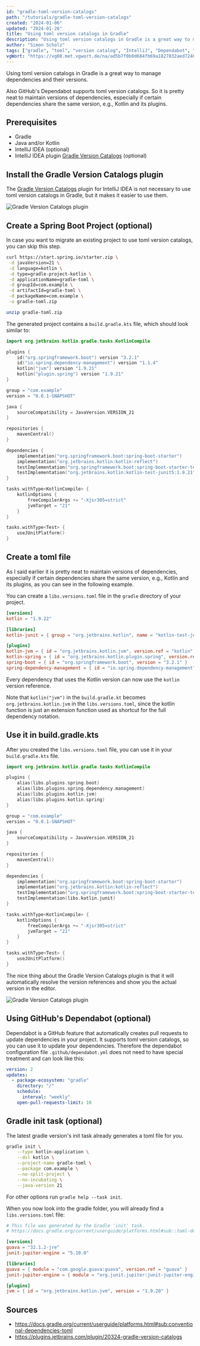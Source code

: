```yaml
---
id: "gradle-toml-version-catalogs"
path: "/tutorials/gradle-toml-version-catalogs"
created: "2024-01-06"
updated: "2024-01-26"
title: "Using toml version catalogs in Gradle"
description: "Using toml version catalogs in Gradle is a great way to manage dependencies and their versions."
author: "Simon Scholz"
tags: ["gradle", "toml", "version catalog", "IntelliJ", "Dependabot", "GitHub"]
vgWort: "https://vg08.met.vgwort.de/na/ad5b7f0b0d684fb69a1827832aed7240"
---
```


Using toml version catalogs in Gradle is a great way to manage dependencies and their versions.

Also GitHub's Dependabot supports toml version catalogs. So it is pretty neat to maintain versions of dependencies, especially if certain dependencies share the same version, e.g., Kotlin and its plugins.

## Prerequisites

- Gradle
- Java and/or Kotlin
- IntelliJ IDEA (optional)
- IntelliJ IDEA plugin [Gradle Version Catalogs](https://plugins.jetbrains.com/plugin/20324-gradle-version-catalogs) (optional)

## Install the Gradle Version Catalogs plugin

The [Gradle Version Catalogs](https://plugins.jetbrains.com/plugin/20324-gradle-version-catalogs) plugin for IntelliJ IDEA is not necessary to use toml version catalogs in Gradle, but it makes it easier to use them.

![Gradle Version Catalogs plugin](./gradle-version-catalogs-plugin.png)

## Create a Spring Boot Project (optional)

In case you want to migrate an existing project to use toml version catalogs, you can skip this step.

```bash
curl https://start.spring.io/starter.zip \
 -d javaVersion=21 \
 -d language=kotlin \
 -d type=gradle-project-kotlin \
 -d applicationName=gradle-toml \
 -d groupId=com.example \
 -d artifactId=gradle-toml \
 -d packageName=com.example \
 -o gradle-toml.zip

unzip gradle-toml.zip
```

The generated project contains a `build.gradle.kts` file, which should look similar to:

```kotlin [build.gradle.kts]
import org.jetbrains.kotlin.gradle.tasks.KotlinCompile

plugins {
    id("org.springframework.boot") version "3.2.1"
    id("io.spring.dependency-management") version "1.1.4"
    kotlin("jvm") version "1.9.21"
    kotlin("plugin.spring") version "1.9.21"
}

group = "com.example"
version = "0.0.1-SNAPSHOT"

java {
    sourceCompatibility = JavaVersion.VERSION_21
}

repositories {
    mavenCentral()
}

dependencies {
    implementation("org.springframework.boot:spring-boot-starter")
    implementation("org.jetbrains.kotlin:kotlin-reflect")
    testImplementation("org.springframework.boot:spring-boot-starter-test")
    testImplementation("org.jetbrains.kotlin:kotlin-test-junit5:1.9.21")
}

tasks.withType<KotlinCompile> {
    kotlinOptions {
        freeCompilerArgs += "-Xjsr305=strict"
        jvmTarget = "21"
    }
}

tasks.withType<Test> {
    useJUnitPlatform()
}
```

## Create a toml file

As I said earlier it is pretty neat to maintain versions of dependencies, especially if certain dependencies share the same version, e.g., Kotlin and its plugins, as you can see in the following example.

You can create a `libs.versions.toml` file in the `gradle` directory of your project.

```toml [libs.versions.toml]
[versions]
kotlin = "1.9.22"

[libraries]
kotlin-junit = { group = "org.jetbrains.kotlin", name = "kotlin-test-junit5", version.ref = "kotlin" }

[plugins]
kotlin-jvm = { id = "org.jetbrains.kotlin.jvm", version.ref = "kotlin" }
kotlin-spring = { id = "org.jetbrains.kotlin.plugin.spring", version.ref = "kotlin" }
spring-boot = { id = "org.springframework.boot", version = "3.2.1" }
spring-dependency-management = { id = "io.spring.dependency-management", version = "1.1.4" }

```

Every dependency that uses the Kotlin version can now use the `kotlin` version reference.

Note that `kotlin("jvm")` in the `build.gradle.kt` becomes `org.jetbrains.kotlin.jvm` in the `libs.versions.toml`, since the kotlin function is just an extension function used as shortcut for the full dependency notation.

## Use it in build.gradle.kts

After you created the `libs.versions.toml` file, you can use it in your `build.gradle.kts` file.

```kotlin [build.gradle.kts]
import org.jetbrains.kotlin.gradle.tasks.KotlinCompile

plugins {
    alias(libs.plugins.spring.boot)
    alias(libs.plugins.spring.dependency.management)
    alias(libs.plugins.kotlin.jvm)
    alias(libs.plugins.kotlin.spring)
}

group = "com.example"
version = "0.0.1-SNAPSHOT"

java {
    sourceCompatibility = JavaVersion.VERSION_21
}

repositories {
    mavenCentral()
}

dependencies {
    implementation("org.springframework.boot:spring-boot-starter")
    implementation("org.jetbrains.kotlin:kotlin-reflect")
    testImplementation("org.springframework.boot:spring-boot-starter-test")
    testImplementation(libs.kotlin.junit)
}

tasks.withType<KotlinCompile> {
    kotlinOptions {
        freeCompilerArgs += "-Xjsr305=strict"
        jvmTarget = "21"
    }
}

tasks.withType<Test> {
    useJUnitPlatform()
}
```

The nice thing about the Gradle Version Catalogs plugin is that it will automatically resolve the version references and show you the actual version in the editor.

![Gradle Version Catalogs plugin](./gradle-version-catalogs-editor.png)

## Using GitHub's Dependabot (optional)

Dependabot is a GitHub feature that automatically creates pull requests to update dependencies in your project.
It supports toml version catalogs, so you can use it to update your dependencies.
Therefore the dependabot configuration file `.github/dependabot.yml` does not need to have special treatment and can look like this:

```yaml [.github/dependabot.yml]
version: 2
updates:
  - package-ecosystem: "gradle"
    directory: "/"
    schedule:
      interval: "weekly"
    open-pull-requests-limit: 10
```    

## Gradle init task (optional)

The latest gradle version's init task already generates a toml file for you.

```bash
gradle init \
    --type kotlin-application \
    --dsl kotlin \
    --project-name gradle-toml \
    --package com.example \
    --no-split-project \
    --no-incubating \
    --java-version 21
```

For other options run `gradle help --task init`.

When you now look into the gradle folder, you will already find a `libs.versions.toml` file:

```toml [libs.versions.toml]
# This file was generated by the Gradle 'init' task.
# https://docs.gradle.org/current/userguide/platforms.html#sub::toml-dependencies-format

[versions]
guava = "32.1.2-jre"
junit-jupiter-engine = "5.10.0"

[libraries]
guava = { module = "com.google.guava:guava", version.ref = "guava" }
junit-jupiter-engine = { module = "org.junit.jupiter:junit-jupiter-engine", version.ref = "junit-jupiter-engine" }

[plugins]
jvm = { id = "org.jetbrains.kotlin.jvm", version = "1.9.20" }
```

## Sources

- https://docs.gradle.org/current/userguide/platforms.html#sub:conventional-dependencies-toml
- https://plugins.jetbrains.com/plugin/20324-gradle-version-catalogs

